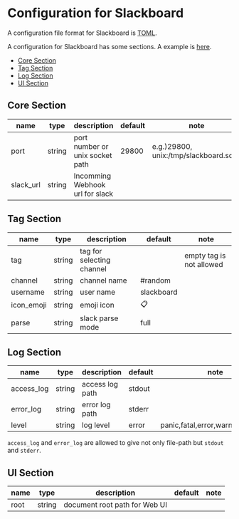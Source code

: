 # Configuration for Slackboard

A configuration file format for Slackboard is [TOML](https://github.com/toml-lang/toml).

A configuration for Slackboard has some sections. A example is [here](conf/slackboard.toml).

 * [Core Section](#core-section)
 * [Tag Section](#tag-section)
 * [Log Section](#log-section)
 * [UI Section](#ui-section)

## Core Section

|name     |type  |description                    |default|note                                 |
|---------|------|-------------------------------|-------|-------------------------------------|
|port     |string|port number or unix socket path|29800  |e.g.)29800, unix:/tmp/slackboard.sock|
|slack_url|string|Incomming Webhook url for slack|       |                                     |

## Tag Section

|name      |type  |description              |default    |note                    |
|----------|------|-------------------------|-----------|------------------------|
|tag       |string|tag for selecting channel|           |empty tag is not allowed|
|channel   |string|channel name             |#random    |                        |
|username  |string|user name                |slackboard |                        |
|icon_emoji|string|emoji icon               |:clipboard:|                        |
|parse     |string|slack parse mode         |full       |                        |

## Log Section

|name      |type  |description    |default|note                             |
|----------|------|---------------|-------|---------------------------------|
|access_log|string|access log path|stdout |                                 |
|error_log |string|error log path |stderr |                                 |
|level     |string|log level      |error  |panic,fatal,error,warn,info,debug|

`access_log` and `error_log` are allowed to give not only file-path but `stdout` and `stderr`.

## UI Section

|name|type  |description                  |default|note|
|----|------|-----------------------------|-------|----|
|root|string|document root path for Web UI|       |    |
